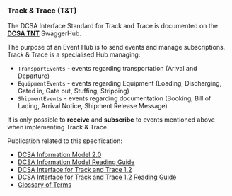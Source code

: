 ### Track & Trace (T&T)

The DCSA Interface Standard for Track and Trace is documented on the [**DCSA TNT**](https://app.swaggerhub.com/apis/dcsaorg/DCSA_TNT) SwaggerHub.

The purpose of an Event Hub is to send events and manage subscriptions. Track & Trace is a specialised Hub managing:
- `TransportEvents` - events regarding transportation (Arival and Departure)
- `EquipmentEvents` - events regarding Equipment (Loading, Discharging, Gated in, Gate out, Stuffing, Stripping)
- `ShipmentEvents` - events regarding documentation (Booking, Bill of Lading, Arrival Notice, Shipment Release Message)

It is only possible to **receive** and **subscribe** to events mentioned above when implementing Track & Trace.

Publication related to this specification:
-	[DCSA Information Model 2.0](https://dcsa.org/wp-content/uploads/2020/07/DCSA-Information-model-2.0-vF.pdf)
-	[DCSA Information Model Reading Guide]( https://dcsa.org/wp-content/uploads/2020/07/DCSA-Information-Model-2.0-Reading-Guide-vF.pdf)
-	[DCSA Interface for Track and Trace 1.2]( https://dcsa.org/wp-content/uploads/2020/05/DCSA-Interface-Standard-for-Track-and-Trace-1.2.pdf)
-	[DCSA Interface for Track and Trace 1.2 Reading Guide]( https://dcsa.org/wp-content/uploads/2020/05/DCSA-Interface-Standard-for-Track-and-Trace-Reading-Guide-1.2.pdf)
-	[Glossary of Terms](https://knowledge.dcsa.org/s/glossary)
